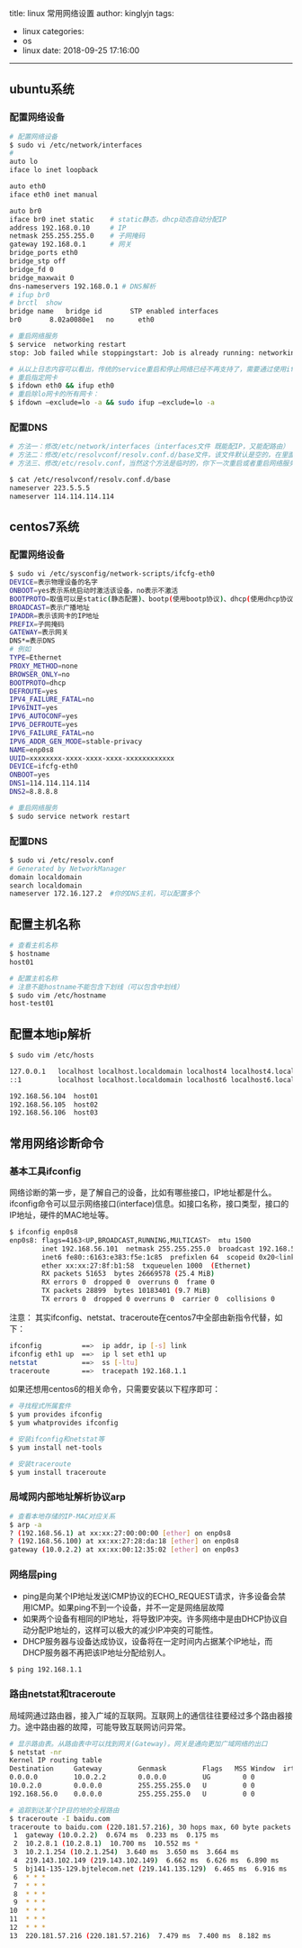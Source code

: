 title: linux 常用网络设置
author: kinglyjn
tags:
  - linux
categories:
  - os
  - linux
date: 2018-09-25 17:16:00
---
## ubuntu系统

### 配置网络设备

<!--more-->

``` bash
# 配置网络设备
$ sudo vi /etc/network/interfaces
#
auto lo
iface lo inet loopback

auto eth0
iface eth0 inet manual

auto br0
iface br0 inet static    # static静态，dhcp动态自动分配IP
address 192.168.0.10     # IP
netmask 255.255.255.0    # 子网掩码
gateway 192.168.0.1      # 网关
bridge_ports eth0
bridge_stp off
bridge_fd 0
bridge_maxwait 0
dns-nameservers 192.168.0.1 # DNS解析
# ifup br0
# brctl  show
bridge name   bridge id       STP enabled interfaces
br0       8.02a0080e1   no      eth0

# 重启网络服务
$ service  networking restart 
stop: Job failed while stoppingstart: Job is already running: networking

# 从以上日志内容可以看出，传统的service重启和停止网络已经不再支持了，需要通过使用ifdown & ifup来实现相应的操作。
# 重启指定网卡
$ ifdown eth0 && ifup eth0
# 重启除lo网卡的所有网卡：
$ ifdown –exclude=lo -a && sudo ifup –exclude=lo -a
```

### 配置DNS

``` bash
# 方法一：修改/etc/network/interfaces（interfaces文件 既能配IP，又能配路由）
# 方法二：修改/etc/resolvconf/resolv.conf.d/base文件，该文件默认是空的，在里面写入(永久生效)
# 方法三、修改/etc/resolv.conf，当然这个方法是临时的，你下一次重启或者重启网络服务之后，就会失效

$ cat /etc/resolvconf/resolv.conf.d/base 
nameserver 223.5.5.5
nameserver 114.114.114.114 
```

## centos7系统

### 配置网络设备

``` bash
$ sudo vi /etc/sysconfig/network-scripts/ifcfg-eth0
DEVICE=表示物理设备的名字
ONBOOT=yes表示系统启动时激活该设备，no表示不激活
BOOTPROTO=取值可以是static(静态配置)、bootp(使用bootp协议)、dhcp(使用dhcp协议)
BROADCAST=表示广播地址
IPADDR=表示该网卡的IP地址
PREFIX=子网掩码
GATEWAY=表示网关
DNS*=表示DNS
# 例如
TYPE=Ethernet
PROXY_METHOD=none
BROWSER_ONLY=no
BOOTPROTO=dhcp
DEFROUTE=yes
IPV4_FAILURE_FATAL=no
IPV6INIT=yes
IPV6_AUTOCONF=yes
IPV6_DEFROUTE=yes
IPV6_FAILURE_FATAL=no
IPV6_ADDR_GEN_MODE=stable-privacy
NAME=enp0s8
UUID=xxxxxxxx-xxxx-xxxx-xxxx-xxxxxxxxxxxx
DEVICE=ifcfg-eth0
ONBOOT=yes
DNS1=114.114.114.114
DNS2=8.8.8.8

# 重启网络服务
$ sudo service network restart
```

### 配置DNS

``` bash
$ sudo vi /etc/resolv.conf
# Generated by NetworkManager
domain localdomain
search localdomain
nameserver 172.16.127.2  #你的DNS主机，可以配置多个
```


## 配置主机名称

``` bash
# 查看主机名称
$ hostname
host01

# 配置主机名称
# 注意不能hostname不能包含下划线（可以包含中划线）
$ sudo vim /etc/hostname
host-test01
```


## 配置本地ip解析

``` bash
$ sudo vim /etc/hosts

127.0.0.1   localhost localhost.localdomain localhost4 localhost4.localdomain4
::1         localhost localhost.localdomain localhost6 localhost6.localdomain6

192.168.56.104  host01
192.168.56.105  host02
192.168.56.106  host03
```

## 常用网络诊断命令

### 基本工具ifconfig

网络诊断的第一步，是了解自己的设备，比如有哪些接口，IP地址都是什么。
ifconfig命令可以显示网络接口(interface)信息。如接口名称，接口类型，接口的IP地址，硬件的MAC地址等。

``` bash 
$ ifconfig enp0s8
enp0s8: flags=4163<UP,BROADCAST,RUNNING,MULTICAST>  mtu 1500
        inet 192.168.56.101  netmask 255.255.255.0  broadcast 192.168.56.255
        inet6 fe80::6163:e383:f5e:1c85  prefixlen 64  scopeid 0x20<link>
        ether xx:xx:27:8f:b1:58  txqueuelen 1000  (Ethernet)
        RX packets 51653  bytes 26669578 (25.4 MiB)
        RX errors 0  dropped 0  overruns 0  frame 0
        TX packets 28899  bytes 10183401 (9.7 MiB)
        TX errors 0  dropped 0 overruns 0  carrier 0  collisions 0
```
注意：
其实ifconfig、netstat、traceroute在centos7中全部由新指令代替，如下：
``` bash
ifconfig          ==>  ip addr, ip [-s] link
ifconfig eth1 up  ==>  ip l set eth1 up
netstat           ==>  ss [-ltu]
traceroute        ==>  tracepath 192.168.1.1
```
如果还想用centos6的相关命令，只需要安装以下程序即可：
``` bash
# 寻找程式所属套件
$ yum provides ifconfig
$ yum whatprovides ifconfig

# 安装ifconfig和netstat等
$ yum install net-tools

# 安装traceroute
$ yum install traceroute
```

### 局域网内部地址解析协议arp

``` bash
# 查看本地存储的IP-MAC对应关系
$ arp -a
? (192.168.56.1) at xx:xx:27:00:00:00 [ether] on enp0s8
? (192.168.56.100) at xx:xx:27:28:da:18 [ether] on enp0s8
gateway (10.0.2.2) at xx:xx:00:12:35:02 [ether] on enp0s3
```

### 网络层ping

* ping是向某个IP地址发送ICMP协议的ECHO_REQUEST请求，许多设备会禁用ICMP。如果ping不到一个设备，并不一定是网络层故障
* 如果两个设备有相同的IP地址，将导致IP冲突。许多网络中是由DHCP协议自动分配IP地址的，这样可以极大的减少IP冲突的可能性。
* DHCP服务器与设备达成协议，设备将在一定时间内占据某个IP地址，而DHCP服务器不再把该IP地址分配给别人。

``` bash
$ ping 192.168.1.1 
```

### 路由netstat和traceroute

局域网通过路由器，接入广域的互联网。互联网上的通信往往要经过多个路由器接力。途中路由器的故障，可能导致互联网访问异常。

``` bash 
# 显示路由表。从路由表中可以找到网关(Gateway)。网关是通向更加广域网络的出口
$ netstat -nr
Kernel IP routing table
Destination     Gateway         Genmask         Flags   MSS Window  irtt Iface
0.0.0.0         10.0.2.2        0.0.0.0         UG        0 0          0 enp0s3
10.0.2.0        0.0.0.0         255.255.255.0   U         0 0          0 enp0s3
192.168.56.0    0.0.0.0         255.255.255.0   U         0 0          0 enp0s8

# 追踪到达某个IP目的地的全程路由
$ traceroute -I baidu.com
traceroute to baidu.com (220.181.57.216), 30 hops max, 60 byte packets
 1  gateway (10.0.2.2)  0.674 ms  0.233 ms  0.175 ms
 2  10.2.8.1 (10.2.8.1)  10.700 ms  10.552 ms *
 3  10.2.1.254 (10.2.1.254)  3.640 ms  3.650 ms  3.664 ms
 4  219.143.102.149 (219.143.102.149)  6.662 ms  6.626 ms  6.890 ms
 5  bj141-135-129.bjtelecom.net (219.141.135.129)  6.465 ms  6.916 ms  6.880 ms
 6  * * *
 7  * * *
 8  * * *
 9  * * *
10  * * *
11  * * *
12  * * *
13  220.181.57.216 (220.181.57.216)  7.479 ms  7.400 ms  8.182 ms
```
